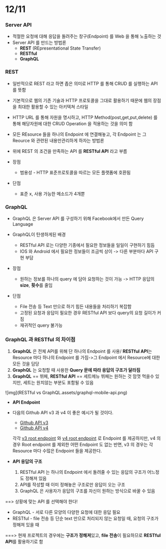 # 12/11

### Server API

- 적절한 요청에 대해 응답을 돌려주는 창구(Endpoint)  를 Web 을 통해 노출하는 것
- Server API 를 만드는 방법론
  - **REST** (REpresentational State Transfer)
  - **RESTful**
  - **GraphQL**



### REST

- 일반적으로 REST 라고 하면 좁은 의미로 HTTP 를 통해 CRUD 를 실행하는 API 를 뜻함
- 기본적으로 웹의 기존 기술과 HTTP 프로토콜을 그대로 활용하기 때문에 웹의 장점을 최대한 
  활용할 수 있는 아키텍쳐 스타일
- HTTP URL 를 통해 자원을 명시하고, HTTP Method(post,get,put,delete) 를 통해 해당자원에
  대한 CRUD Operation 을 적용하는 것을 의미 함
- 모든 REsource 들을 하나의 Endpoint 에 연결해놓고, 각 Endpoint 는 
  그 Reource  와 관련된 내용만관리하게 하자는 방법론

- 위에 REST 의 조건을 만족하는  API 를 **RESTful API** 라고 부름
- 장점
  - 범용성 -  HTTP 표준프로토콜을 따르는 모든 플랫폼에 호환됨
- 단점
  - 표준 x, 사용 가능한 메소드가 4개뿐 

### 

### GraphQL

- GraphQL 은 Server API 를 구성하기 위해 Facebook에서 만든 Query Language

- GraphQL이 탄생하게된 배경

  - RESTful API 로는 다양한 기종에서 필요한 정보들을 일일이 구현하기 힘듬
  - IOS 와 Android 에서 필요한 정보들이 조금씩 상이 -> 다른 부분마다 API 구현 부담

- 장점

  - 원하는 정보를 하나의 query 에 담아 요청하는 것이 가능 -> HTTP 응답의 **size**, **횟수**를 줄임

- 단점

  - File 전송 등  Text 만으로 하기 힘든 내용들을 처리하기 복잡함
  - 고정된 요청과 응답이 필요한 경우 RESTful API 보다 query의 요청 길이가 커짐
  - 재귀적인 query 불가능

  

###  GraphQL 과 RESTful 의 차이점

1. **GraphQL** 은 전체 API를 위해 단 하나의 Endpoint 를 사용/
   **RESTful API**는 Resource 마다 하나의 Endpoint 를 가짐->그 Endpoint 에서 Resource에 대한 모든 것을 담당
2. **GraphQL** 는 요청할 때 사용한 **Query 문에 따라 응답의 구조가 달라짐**
3. **GraphQL** == 뷔페, **RESTful API** == 세트메뉴
   뷔페는 원하는 것 맘껏 먹을수 있지만, 세트는 원치않는 부분도 포함될 수 있음

![img](RESTful vs GraphQL.assets/graphql-mobile-api.png)  



- **API Endpoint**

- 다음의 Github API v3 과 v4 이 좋은 예시가 될 것이다.

  - [Github API v3](https://developer.github.com/v3)
  - [Github API v4](https://developer.github.com/v4)

  각각 [v3 root endpoint](https://developer.github.com/v3/#root-endpoint) 와 [v4 root endpoint](https://developer.github.com/v4/guides/forming-calls/#the-graphql-endpoint) 로 Endpoint 를 제공하지만,
  v4 의 경우 Root endpoint 를 제외한 어떤 Endpoint 도 없는 반면,
  v3 의 경우는 각 Resource 마다 수많은 Endpoint 들을 제공한다.



- **API 응답의 구조**
  1. RESTful API 는 하나의 Endpoint 에서 돌려줄 수 있는 응답의 구조가 어느정도 정해져 있음
  2. API를 작성할 때 이미 정해놓은 구조로만 응답이 오는 구조
  3. GraphQL 은 사용자가 응답의 구조를 자신이 원하는 방식으로 바꿀 수 있음



==> 상황에 맞는 API 를 선택해야 한다!

- GraphQL - 서로 다른 모양의 다양한 요청에 대한 응답 필요
- RESTful -  file 전송 등 단순 text 만으로 처리되지 않는 요청일 때, 요청의 구조가 정해져 있을 때



===> 현재 프로젝트의 경우에는 **구조가 정해져**있고, 
          **file 전송**이 필요하므로 **RESTful API**를 활용하기로 함

